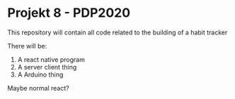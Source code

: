# Projekt 8 - PDP2020
 This repository will contain all code related to the building of a habit tracker

There will be:
1. A react native program
2. A server client thing
3. A Arduino thing

Maybe normal react?